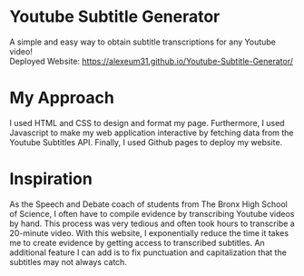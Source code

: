 # Youtube Subtitle Generator
A simple and easy way to obtain subtitle transcriptions for any Youtube video! <br />
Deployed Website: https://alexeum31.github.io/Youtube-Subtitle-Generator/
# My Approach
I used HTML and CSS to design and format my page. Furthermore, I used Javascript to make my web application interactive by fetching data from the Youtube Subtitles API. Finally, I used Github pages to deploy my website.
# Inspiration
As the Speech and Debate coach of students from The Bronx High School of Science, I often have to compile evidence by transcribing Youtube videos by hand. This process was very tedious and often took hours to transcribe a 20-minute video. With this website, I exponentially reduce the time it takes me to create evidence by getting access to transcribed subtitles. 
An additional feature I can add is to fix punctuation and capitalization that the subtitles may not always catch. 
